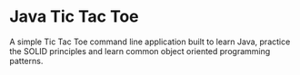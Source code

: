 # Java Tic Tac Toe

A simple Tic Tac Toe command line application built to learn Java, practice the SOLID principles and learn common object oriented programming patterns.
